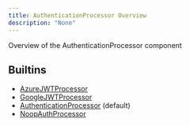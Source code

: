 ```yaml
---
title: AuthenticationProcessor Overview
description: "None"
---
```

Overview of the AuthenticationProcessor component
## Builtins
* [AzureJWTProcessor](/docs/components/azurejwtprocessor/azurejwtprocessor/)
* [GoogleJWTProcessor](/docs/components/googlejwtprocessor/googlejwtprocessor/)
* [AuthenticationProcessor](/docs/components/authenticationprocessor/authenticationprocessor/) (default)
* [NoopAuthProcessor](/docs/components/noopauthprocessor/noopauthprocessor/)